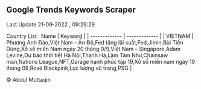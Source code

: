 

## Google Trends Keywords Scraper 
 
Last Update 21-09-2022 , 09:29:29

Country List :
 Name  | Keyword |
| ------------- | ------------- |
| VIETNAM | Phương Anh Đào,Việt Nam – Ấn Độ,Fed tăng lãi suất,Fed,Jimin,Bùi Tiến Dũng,Xổ số miền Nam ngày 20 tháng 0/9,Việt Nam – Singapore,Adam Levine,Dự báo thời tiết Hà Nội,Thanh Hà,Lâm Tâm Như,Chainsaw man,Nations League,NFT,Garage hạnh phúc tập 19,Xổ số miền nam ngày 19 tháng 09,Rosé Blackpink,Lực lượng vũ trang,PSG |



© Abdul Muttaqin 
